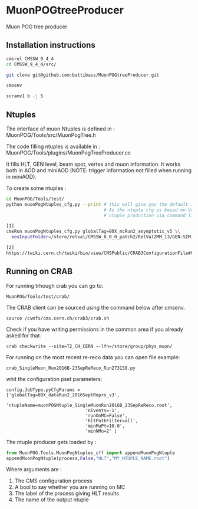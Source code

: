 # MuonPOGtreeProducer
Muon POG tree producer

## Installation instructions

```bash
cmsrel CMSSW_9_4_4 
cd CMSSW_9_4_4/src/

git clone git@github.com:battibass/MuonPOGtreeProducer.git

cmsenv

scramv1 b -j 5
```


## Ntuples

The interface of muon Ntuples is defined in : MuonPOG/Tools/src/MuonPogTree.h

The code filling ntuples is available in : MuonPOG/Tools/plugins/MuonPogTreeProducer.cc

It fills HLT, GEN level, beam spot, vertex and muon information. It works both in AOD and miniAOD (NOTE: trigger information not filled when running in miniAOD).


To create some ntuples :

```bash
cd MuonPOG/Tools/test/
python muonPogNtuples_cfg.py --print # this will give you the default input parameters of the filler. 
                                     # As the ntuple cfg is based on VarParsing you can customise the
                                     # ntuple production via command line [1] or in a crab cfg [2] 

[1] 
cmsRun muonPogNtuples_cfg.py globalTag=80X_mcRun2_asymptotic_v5 \\
  eosInputFolder=/store/relval/CMSSW_8_0_0_patch2/RelValZMM_13/GEN-SIM-RECO/PU25ns_80X_mcRun2_asymptotic_v5_refGT-v1/10000

[2] 
https://twiki.cern.ch/twiki/bin/view/CMSPublic/CRAB3ConfigurationFile#CRAB_configuration_parameters (find pyCfgParams)
```

## Running on CRAB

For running trhough crab you can go to: 

    MuonPOG/Tools/test/crab/

The CRAB client can be sourced using the command below after cmsenv.

    source /cvmfs/cms.cern.ch/crab3/crab.sh
  
Check if you have writing permissions in the common area if you already asked for that. 

    crab checkwrite --site=T2_CH_CERN --lfn=/store/group/phys_muon/

For running on the most recent re-reco data you can open file example: 

    crab_SingleMuon_Run2016B-23SepReReco_Run273158.py    

whit the configuration pset parameters: 

    config.JobType.pyCfgParams = ['globalTag=80X_dataRun2_2016SeptRepro_v3',
                                  'ntupleName=muonPOGNtuple_SingleMuonRun2016B_23SepReReco.root',
                                  'nEvents=-1',
                                  'runOnMC=False',
                                  'hltPathFilter=all',
                                  'minMuPt=10.0',
                                  'minNMu=2' ]


The ntuple producer gets loaded by :

```python
from MuonPOG.Tools.MuonPogNtuples_cff import appendMuonPogNtuple
appendMuonPogNtuple(process,False,"HLT","MY_NTUPLE_NAME.root")
```

Where arguments are :

1. The CMS configuration process
2. A bool to say whether you are running on MC
3. The label of the process giving HLT results
4. The name of the output ntuple
